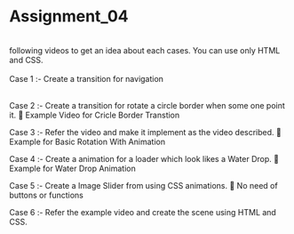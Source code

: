 <h1>Assignment_04</h1>
<br>
following videos to get an idea about each cases. You can use only HTML and CSS.
<br> <br>
Case 1 :- Create a transition for navigation <br> <br>

Case 2 :- Create a transition for rotate a circle border when some one point it.  Example Video for Cricle Border Transtion

Case 3 :- Refer the video and make it implement as the video described.  Example for Basic Rotation With Animation

Case 4 :- Create a animation for a loader which look likes a Water Drop.  Example for Water Drop Animation

Case 5 :- Create a Image Slider from using CSS animations.  No need of buttons or functions

Case 6 :- Refer the example video and create the scene using HTML and CSS.
